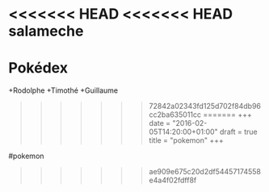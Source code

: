 <<<<<<< HEAD
<<<<<<< HEAD
salameche
=======
# Pokédex

+Rodolphe
+Timothé
+Guillaume
>>>>>>> 72842a02343fd125d702f84db96cc2ba635011cc
=======
+++
date = "2016-02-05T14:20:00+01:00"
draft = true
title = "pokemon"
+++

#pokemon
>>>>>>> ae909e675c20d2df54457174558e4a4f02fdff8f
